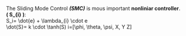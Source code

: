 The Sliding Mode Control ***(SMC)*** is mous important **nonliniar controller**.<br>
**\( S_{i} \)**:<br>
S_i= \dot{e} + \lambda_{i} \cdot e <br>
\dot{S}= k \cdot \tanh(S)
i=[\phi, \theta, \psi, X, Y Z]<br>

